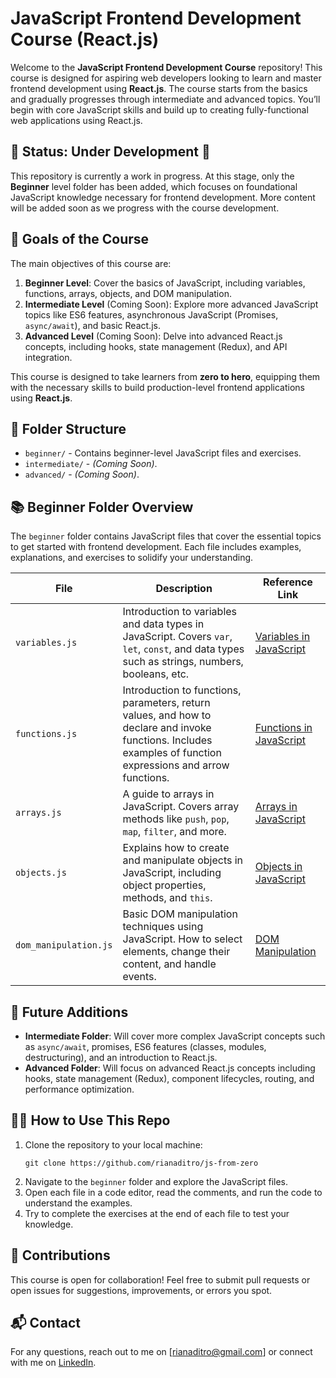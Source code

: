 # JavaScript Frontend Development Course (React.js)

Welcome to the **JavaScript Frontend Development Course** repository! This course is designed for aspiring web developers looking to learn and master frontend development using **React.js**. The course starts from the basics and gradually progresses through intermediate and advanced topics. You’ll begin with core JavaScript skills and build up to creating fully-functional web applications using React.js.

## 🚧 Status: Under Development 🚧

This repository is currently a work in progress. At this stage, only the **Beginner** level folder has been added, which focuses on foundational JavaScript knowledge necessary for frontend development. More content will be added soon as we progress with the course development.

## 🏁 Goals of the Course

The main objectives of this course are:
1. **Beginner Level**: Cover the basics of JavaScript, including variables, functions, arrays, objects, and DOM manipulation.
2. **Intermediate Level** (Coming Soon): Explore more advanced JavaScript topics like ES6 features, asynchronous JavaScript (Promises, `async/await`), and basic React.js.
3. **Advanced Level** (Coming Soon): Delve into advanced React.js concepts, including hooks, state management (Redux), and API integration.

This course is designed to take learners from **zero to hero**, equipping them with the necessary skills to build production-level frontend applications using **React.js**.

## 📂 Folder Structure

- `beginner/` - Contains beginner-level JavaScript files and exercises.
- `intermediate/` - *(Coming Soon)*.
- `advanced/` - *(Coming Soon)*.

## 📚 Beginner Folder Overview

The `beginner` folder contains JavaScript files that cover the essential topics to get started with frontend development. Each file includes examples, explanations, and exercises to solidify your understanding.

| File | Description | Reference Link |
|------|-------------|----------------|
| `variables.js` | Introduction to variables and data types in JavaScript. Covers `var`, `let`, `const`, and data types such as strings, numbers, booleans, etc. | [Variables in JavaScript](https://developer.mozilla.org/en-US/docs/Web/JavaScript/Guide/Grammar_and_Types#declaring_variables) |
| `functions.js` | Introduction to functions, parameters, return values, and how to declare and invoke functions. Includes examples of function expressions and arrow functions. | [Functions in JavaScript](https://developer.mozilla.org/en-US/docs/Web/JavaScript/Guide/Functions) |
| `arrays.js` | A guide to arrays in JavaScript. Covers array methods like `push`, `pop`, `map`, `filter`, and more. | [Arrays in JavaScript](https://developer.mozilla.org/en-US/docs/Web/JavaScript/Reference/Global_Objects/Array) |
| `objects.js` | Explains how to create and manipulate objects in JavaScript, including object properties, methods, and `this`. | [Objects in JavaScript](https://developer.mozilla.org/en-US/docs/Web/JavaScript/Guide/Working_with_Objects) |
| `dom_manipulation.js` | Basic DOM manipulation techniques using JavaScript. How to select elements, change their content, and handle events. | [DOM Manipulation](https://developer.mozilla.org/en-US/docs/Web/API/Document_Object_Model/Introduction) |

## 🔮 Future Additions

- **Intermediate Folder**: Will cover more complex JavaScript concepts such as `async/await`, promises, ES6 features (classes, modules, destructuring), and an introduction to React.js.
- **Advanced Folder**: Will focus on advanced React.js concepts including hooks, state management (Redux), component lifecycles, routing, and performance optimization.

## 👩‍💻 How to Use This Repo

1. Clone the repository to your local machine:
   ```
   git clone https://github.com/rianaditro/js-from-zero
   ```
2. Navigate to the `beginner` folder and explore the JavaScript files.
3. Open each file in a code editor, read the comments, and run the code to understand the examples.
4. Try to complete the exercises at the end of each file to test your knowledge.

## 🤝 Contributions

This course is open for collaboration! Feel free to submit pull requests or open issues for suggestions, improvements, or errors you spot.

## 📬 Contact

For any questions, reach out to me on [rianaditro@gmail.com] or connect with me on [LinkedIn](https://www.linkedin.com/in/rianaditro/).
